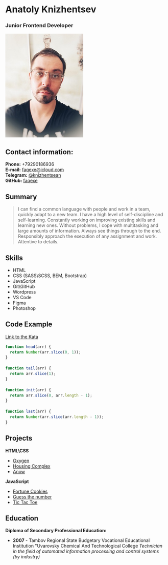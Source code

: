 # Anatoly Knizhentsev
### Junior Frontend Developer

![photo](photo.jpg)

## Contact information:
**Phone:** +79290186936  
**E-mail:** faqexe@icloud.com  
**Telegram:** [@knizhentsean](https://t.me/knizhentsevan)  
**GitHub:** [faqexe](https://github.com/faqexe)

## Summary
>I can find a common language with people and work in a team, quickly adapt to a new team. I have a high level of self-discipline and self-learning. Constantly working on improving existing skills and learning new ones. Without problems, I cope with multitasking and large amounts of information. Always see things through to the end. Responsibly approach the execution of any assignment and work. Attentive to details.

## Skills
* HTML
* CSS (SASS\SCSS, BEM, Bootstrap)
* JavaScript
* Git\GitHub
* Wordpress
* VS Code
* Figma
* Photoshop

## Code Example
[Link to the Kata](https://www.codewars.com/kata/54592a5052756d5c5d0009c3/javascript)
```javascript
function head(arr) {
  return Number(arr.slice(0, 1));
}

function tail(arr) {
  return arr.slice(1);
}

function init(arr) {
  return arr.slice(0, arr.length - 1);
}

function last(arr) {
  return Number(arr.slice(arr.length - 1));
}
```

## Projects
**HTML\CSS**
* [Oxygen](https://github.com/faqexe/Training/tree/master/3)
* [Housing Complex](https://github.com/faqexe/Training/tree/master/4)
* [Anow](https://github.com/faqexe/Training/tree/master/5)

**JavaScript**
* [Fortune Cookies](https://github.com/faqexe/JS/tree/master/Games/Fortune)
* [Guess the number](https://github.com/faqexe/JS/tree/master/Games/Number)
* [Tic Tac Toe](https://github.com/faqexe/JS/tree/master/Games/TicTacToe)

## Education
**Diploma of Secondary Professional Education:**
* **2007** - Tambov Regional State Budgetary Vocational Educational Institution "Uvarovsky Chemical And Technological College
_Technician in the field of automated information processing and control systems (by industry)_